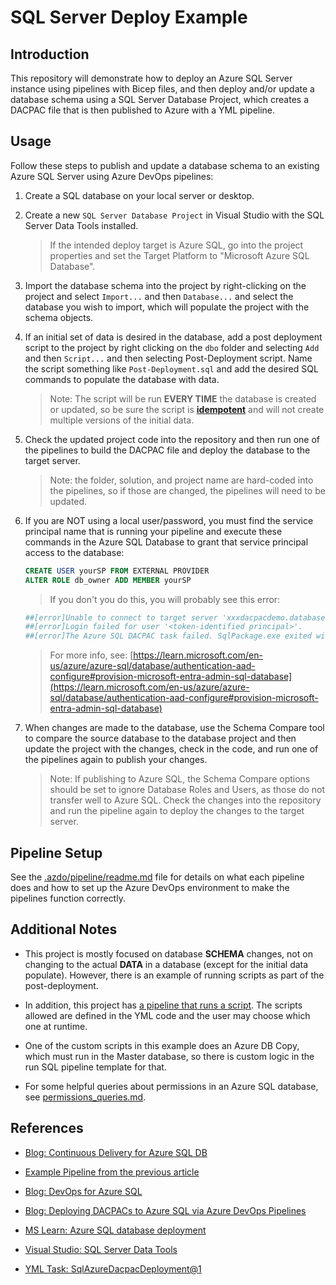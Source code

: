 # SQL Server Deploy Example

## Introduction

This repository will demonstrate how to deploy an Azure SQL Server instance using pipelines with Bicep files, and then deploy and/or update a database schema using a SQL Server Database Project, which creates a DACPAC file that is then published to Azure with a YML pipeline.

## Usage

Follow these steps to publish and update a database schema to an existing Azure SQL Server using Azure DevOps pipelines:

1. Create a SQL database on your local server or desktop.

1. Create a new `SQL Server Database Project` in Visual Studio with the SQL Server Data Tools installed.
  
    > If the intended deploy target is Azure SQL, go into the project properties and set the Target Platform to "Microsoft Azure SQL Database".

1. Import the database schema into the project by right-clicking on the project and select `Import...` and then `Database...` and select the database you wish to import, which will populate the project with the schema objects.

1. If an initial set of data is desired in the database, add a post deployment script to the project by right clicking on the `dbo` folder and selecting `Add` and then `Script...` and then selecting Post-Deployment script.  Name the script something like `Post-Deployment.sql` and add the desired SQL commands to populate the database with data.

    > Note: The script will be run **EVERY TIME** the database is created or updated, so be sure the script is [**idempotent**](https://learn.microsoft.com/en-us/ef/core/managing-schemas/migrations/applying?tabs=dotnet-core-cli#idempotent-sql-scripts) and will not create multiple versions of the initial data.

1. Check the updated project code into the repository and then run one of the pipelines to build the DACPAC file and deploy the database to the target server.

    > Note: the folder, solution, and project name are hard-coded into the pipelines, so if those are changed, the pipelines will need to be updated.

1. If you are NOT using a local user/password, you must find the service principal name that is running your pipeline and execute these commands in the Azure SQL Database to grant that service principal access to the database:

    ``` sql
    CREATE USER yourSP FROM EXTERNAL PROVIDER
    ALTER ROLE db_owner ADD MEMBER yourSP
    ```

    > If you don't you do this, you will probably see this error:

    ``` bash
    ##[error]Unable to connect to target server 'xxxdacpacdemo.database.windows.net'. Please verify the connection information such as the server name, login credentials, and firewall rules for the target server.
    ##[error]Login failed for user '<token-identified principal>'.
    ##[error]The Azure SQL DACPAC task failed. SqlPackage.exe exited with code 1.Check out how to troubleshoot failures at https://aka.ms/sqlazuredeployreadme#troubleshooting-
    ```

    > For more info, see: [https://learn.microsoft.com/en-us/azure/azure-sql/database/authentication-aad-configure#provision-microsoft-entra-admin-sql-database](https://learn.microsoft.com/en-us/azure/azure-sql/database/authentication-aad-configure#provision-microsoft-entra-admin-sql-database)

1. When changes are made to the database, use the Schema Compare tool to compare the source database to the database project and then update the project with the changes, check in the code, and run one of the pipelines again to publish your changes.

    > Note: If publishing to Azure SQL, the Schema Compare options should be set to ignore Database Roles and Users, as those do not transfer well to Azure SQL. Check the changes into the repository and run the pipeline again to deploy the changes to the target server.

## Pipeline Setup

See the [.azdo/pipeline/readme.md](.azdo/pipelines/readme.md) file for details on what each pipeline does and how to set up the Azure DevOps environment to make the pipelines function correctly.

## Additional Notes

- This project is mostly focused on database **SCHEMA** changes, not on changing to the actual **DATA** in a database (except for the initial data populate). However, there is an example of running scripts as part of the post-deployment.

- In addition, this project has [a pipeline that runs a script](.azdo/pipelines/run-sql-pipeline.yml). The scripts allowed are defined in the YML code and the user may choose which one at runtime.
- One of the custom scripts in this example does an Azure DB Copy, which must run in the Master database, so there is custom logic in the run SQL pipeline template for that.

- For some helpful queries about permissions in an Azure SQL database, see [permissions_queries.md](permissions_queries.md).

## References

- [Blog: Continuous Delivery for Azure SQL DB](https://devblogs.microsoft.com/azure-sql/continuous-delivery-for-azure-sql-db-using-azure-devops-multi-stage-pipelines/)
- [Example Pipeline from the previous article](https://github.com/arvindshmicrosoft/azure-sql-devops/blob/add-pipeline/azure-pipelines/deploy-sqlproj.yml)

- [Blog: DevOps for Azure SQL](https://devblogs.microsoft.com/azure-sql/devops-for-azure-sql/)

- [Blog: Deploying DACPACs to Azure SQL via Azure DevOps Pipelines](https://techcommunity.microsoft.com/t5/healthcare-and-life-sciences/deploying-dapacs-to-azure-sql-via-azure-devops-pipelines/ba-p/4227385)

- [MS Learn: Azure SQL database deployment](https://learn.microsoft.com/en-us/azure/devops/pipelines/targets/azure-sqldb?view=azure-devops&tabs=yaml)

- [Visual Studio: SQL Server Data Tools](https://visualstudio.microsoft.com/vs/features/ssdt/)

- [YML Task: SqlAzureDacpacDeployment@1](https://learn.microsoft.com/en-us/azure/devops/pipelines/tasks/reference/sql-azure-dacpac-deployment-v1?view=azure-pipelines)

<!-- Other References

- [SO: Connect with MI in a Pipeline Question](https://stackoverflow.com/questions/55637169/invoke-sqlcmd-with-aad-authentication)

- [SO: Connect with MI in a Pipeline Question](https://markallison.co.uk/blog/connect-mi-with-managedidentity/)

- [Blog: Automatically Deploy your Database with Dacpac Packages](https://programmingwithwolfgang.com/deploy-dacpac-linux-azure-devops/)

- [Deploying DB changes using SSDT via Azure DevOps](https://medium.com/synsoft-global/deploying-db-changes-using-ssdt-via-azure-devops-3907f326e80d) 

- [Blog: Unleashing the Power of Managed Identity: Running SQL Scripts in Azure DevOps Pipeline](https://dev.to/shekhartarare/unleashing-the-power-of-managed-identity-running-sql-scripts-in-azure-devops-pipeline-311f)

-->
